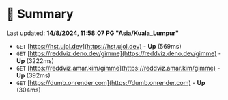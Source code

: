 # 📖 Summary
Last updated: **14/8/2024, 11:58:07 PG "Asia/Kuala_Lumpur"**

- `GET` [https://hst.ujol.dev](https://hst.ujol.dev) - **Up** (569ms)
- `GET` [https://reddviz.deno.dev/gimme](https://reddviz.deno.dev/gimme) - **Up** (3222ms)
- `GET` [https://reddviz.amar.kim/gimme](https://reddviz.amar.kim/gimme) - **Up** (392ms)
- `GET` [https://dumb.onrender.com](https://dumb.onrender.com) - **Up** (304ms)

